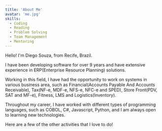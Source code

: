 ```yaml
---
title: 'About Me'
avatar: 'me.jpg'
skills:
  - Coding
  - Reading
  - Problem Solving
  - Team Management
  - Mentoring
---
```


Hello! I'm Diego Souza, from Recife, Brazil.

I have been developing software for over 9 years and have extensive experience in ERP(Enterprise Resource Planning) solutions.

Working in this field, I have had the opportunity to work on systems in various business area, such as Financial(Accounts Payable And Accounts Receivable), Tax(NF-e, MDF-e, NFS-e, NFC-e and SPED), Store Front(PDV, SAT and MF-e), Fitness, LMS and Logistics(Inventory).

Throughout my career, I have worked with different types of programming languages, such as COBOL, C#, Javascript, Python, and I am always open to learning new technologies.

Here are a few of the other activities that I love to do!
